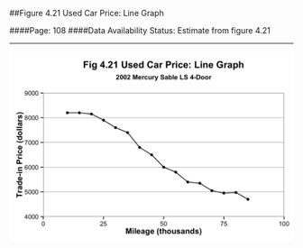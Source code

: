 ##Figure 4.21 Used Car Price: Line Graph

####Page: 108
####Data Availability Status: Estimate from figure 4.21
***
![`Used Car Price: Line Graph`](fig04-21_used-car-price-line-graph.png)


